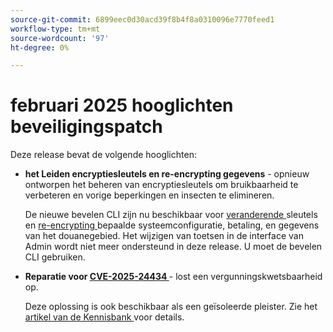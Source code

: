 ```yaml
---
source-git-commit: 6899eec0d30acd39f8b4f8a0310096e7770feed1
workflow-type: tm+mt
source-wordcount: '97'
ht-degree: 0%

---
```

# februari 2025 hooglichten beveiligingspatch

Deze release bevat de volgende hooglichten:

* **het Leiden encryptiesleutels en re-encrypting gegevens** - opnieuw ontworpen het beheren van encryptiesleutels om bruikbaarheid te verbeteren en vorige beperkingen en insecten te elimineren.<!-- AC-12679 -->

  De nieuwe bevelen CLI zijn nu beschikbaar voor [ veranderende ](https://experienceleague.adobe.com/en/docs/commerce-admin/systems/security/encryption-key) sleutels en [ re-encrypting ](https://developer.adobe.com/commerce/php/development/security/data-encryption/) bepaalde systeemconfiguratie, betaling, en gegevens van het douanegebied. Het wijzigen van toetsen in de interface van Admin wordt niet meer ondersteund in deze release. U moet de bevelen CLI gebruiken.

* **Reparatie voor [ CVE-2025-24434 ](https://nvd.nist.gov/vuln/detail/CVE-2025-24434)** - lost een vergunningskwetsbaarheid op.

  Deze oplossing is ook beschikbaar als een geïsoleerde pleister. Zie het [ artikel van de Kennisbank ](https://experienceleague.adobe.com/en/docs/commerce-knowledge-base/kb/troubleshooting/known-issues-patches-attached/security-update-available-for-adobe-commerce-apsb25-08) voor details.<!-- AC-12755 -->
